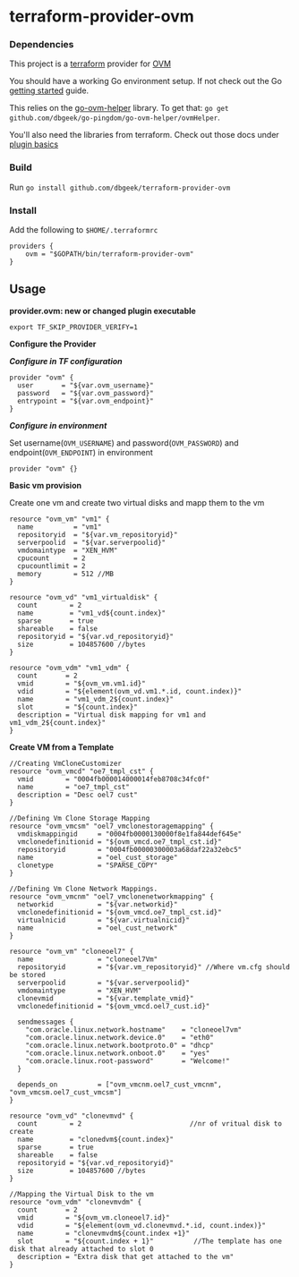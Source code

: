 # terraform-provider-ovm #

### Dependencies ###

This project is a [terraform](http://www.terraform.io/) provider for [OVM](https://www.oracle.com/virtualization/oracle-vm-server-for-x86/index.html)

You should have a working Go environment setup.  If not check out the Go [getting started](http://golang.org/doc/install) guide.

This relies on the [go-ovm-helper](https://github.com/dbgeek/go-ovm-helper) library. To
get that: `go get github.com/dbgeek/go-pingdom/go-ovm-helper/ovmHelper`.

You'll also need the libraries from terraform.  Check out those docs under [plugin basics](http://www.terraform.io/docs/plugins/basics.html)

### Build ###

Run `go install github.com/dbgeek/terraform-provider-ovm`

### Install ###

Add the following to `$HOME/.terraformrc`

```
providers {
    ovm = "$GOPATH/bin/terraform-provider-ovm"
}
```

## Usage ##

**provider.ovm: new or changed plugin executable**

```
export TF_SKIP_PROVIDER_VERIFY=1
```

**Configure the Provider**

***Configure in TF configuration***

```
provider "ovm" {
  user       = "${var.ovm_username}"
  password   = "${var.ovm_password}"
  entrypoint = "${var.ovm_endpoint}"
}
```

***Configure in environment***

Set username(`OVM_USERNAME`) and password(`OVM_PASSWORD`) and endpoint(`OVM_ENDPOINT`) in environment
```
provider "ovm" {}
```

**Basic vm provision**

Create one vm and create two virtual disks and mapp them to the vm
```
resource "ovm_vm" "vm1" {
  name          = "vm1"
  repositoryid  = "${var.vm_repositoryid}"
  serverpoolid  = "${var.serverpoolid}"
  vmdomaintype  = "XEN_HVM"
  cpucount      = 2
  cpucountlimit = 2
  memory        = 512 //MB
}

resource "ovm_vd" "vm1_virtualdisk" {
  count        = 2
  name         = "vm1_vd${count.index}"
  sparse       = true
  shareable    = false
  repositoryid = "${var.vd_repositoryid}"
  size         = 104857600 //bytes
}

resource "ovm_vdm" "vm1_vdm" {
  count       = 2
  vmid        = "${ovm_vm.vm1.id}"
  vdid        = "${element(ovm_vd.vm1.*.id, count.index)}"
  name        = "vm1_vdm_2${count.index}"
  slot        = "${count.index}"
  description = "Virtual disk mapping for vm1 and vm1_vdm_2${count.index}"
}
```

**Create VM from a Template**

```
//Creating VmCloneCustomizer
resource "ovm_vmcd" "oe7_tmpl_cst" {
  vmid        = "0004fb000014000014feb8708c34fc0f"
  name        = "oe7_tmpl_cst"
  description = "Desc oel7 cust"
}

//Defining Vm Clone Storage Mapping
resource "ovm_vmcsm" "oel7_vmclonestoragemapping" {
  vmdiskmappingid     = "0004fb0000130000f8e1fa844def645e"
  vmclonedefinitionid = "${ovm_vmcd.oe7_tmpl_cst.id}"
  repositoryid        = "0004fb00000300003a68daf22a32ebc5"
  name                = "oel_cust_storage"
  clonetype           = "SPARSE_COPY"
}

//Defining Vm Clone Network Mappings.
resource "ovm_vmcnm" "oel7_vmclonenetworkmapping" {
  networkid           = "${var.networkid}"
  vmclonedefinitionid = "${ovm_vmcd.oe7_tmpl_cst.id}"
  virtualnicid        = "${var.virtualnicid}"
  name                = "oel_cust_network"
}

resource "ovm_vm" "cloneoel7" {
  name                = "cloneoel7Vm"
  repositoryid        = "${var.vm_repositoryid}" //Where vm.cfg should be stored
  serverpoolid        = "${var.serverpoolid}"
  vmdomaintype        = "XEN_HVM"
  clonevmid           = "${var.template_vmid}"
  vmclonedefinitionid = "${ovm_vmcd.oel7_cust.id}"

  sendmessages {
    "com.oracle.linux.network.hostname"    = "cloneoel7vm"
    "com.oracle.linux.network.device.0"    = "eth0"
    "com.oracle.linux.network.bootproto.0" = "dhcp"
    "com.oracle.linux.network.onboot.0"    = "yes"
    "com.oracle.linux.root-password"       = "Welcome!"
  }
 
  depends_on          = ["ovm_vmcnm.oel7_cust_vmcnm", "ovm_vmcsm.oel7_cust_vmcsm"]
}

resource "ovm_vd" "clonevmvd" {
  count        = 2                           //nr of vritual disk to create
  name         = "clonedvm${count.index}"
  sparse       = true
  shareable    = false
  repositoryid = "${var.vd_repositoryid}"
  size         = 104857600 //bytes
}

//Mapping the Virtual Disk to the vm
resource "ovm_vdm" "clonevmvdm" {
  count       = 2
  vmid        = "${ovm_vm.cloneoel7.id}"
  vdid        = "${element(ovm_vd.clonevmvd.*.id, count.index)}"
  name        = "clonevmvdm${count.index +1}"
  slot        = "${count.index + 1}"          //The template has one disk that already attached to slot 0
  description = "Extra disk that get attached to the vm"
}
```
